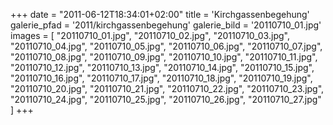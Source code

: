 +++
date = "2011-06-12T18:34:01+02:00"
title = 'Kirchgassenbegehung'
galerie_pfad = '2011/kirchgassenbegehung'
galerie_bild = '20110710_01.jpg'
images = [
  "20110710_01.jpg",
  "20110710_02.jpg",
  "20110710_03.jpg",
  "20110710_04.jpg",
  "20110710_05.jpg",
  "20110710_06.jpg",
  "20110710_07.jpg",
  "20110710_08.jpg",
  "20110710_09.jpg",
  "20110710_10.jpg",
  "20110710_11.jpg",
  "20110710_12.jpg",
  "20110710_13.jpg",
  "20110710_14.jpg",
  "20110710_15.jpg",
  "20110710_16.jpg",
  "20110710_17.jpg",
  "20110710_18.jpg",
  "20110710_19.jpg",
  "20110710_20.jpg",
  "20110710_21.jpg",
  "20110710_22.jpg",
  "20110710_23.jpg",
  "20110710_24.jpg",
  "20110710_25.jpg",
  "20110710_26.jpg",
  "20110710_27.jpg"
]
+++

      